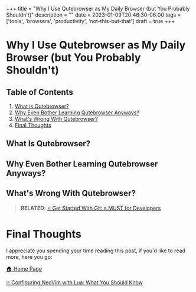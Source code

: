+++
title = "Why I Use Qutebrowser as My Daily Browser (but You Probably Shouldn't)"
description = ""
date = 2023-01-09T20:46:30-06:00
tags = ['tools', 'browsers', 'productivity', 'not-this-but-that']
draft = true
+++

# Why I Use Qutebrowser as My Daily Browser (but You Probably Shouldn't) 

## Table of Contents
1. [What is Qutebrowser?](#what-is-qutebrowser)
2. [Why Even Bother Learning Qutebrowser Anyways?](#why-even-bother-learning-qutebrowser-anyways)
4. [What's Wrong With Qutebrowser?](#whats-wrong-with-qutebrowser)
5. [Final Thoughts](#final-thoughts)

## What Is Qutebrowser?

## Why Even Bother Learning Qutebrowser Anyways?

## What's Wrong With Qutebrowser?


> **RELATED:** [⭐️ Get Started With Git: a MUST for Developers](https://the-net-blog.netlify.app/post/get-started-with-git/)
# Final Thoughts
I appreciate you spending your time reading this post, if you'd like to read more, here you go:

[🏠  Home Page](https://the-net-blog.netlify.app/)

[🔥  Configuring NeoVim with Lua: What You Should Know](https://the-net-blog.netlify.app/post/configuring-neovim-with-lua-what-you-should-know/)

